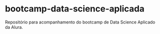 # bootcamp-data-science-aplicada
Repositório para acompanhamento do bootcamp de Data Science Aplicado da Alura.
